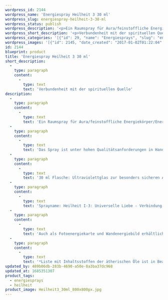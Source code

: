```yaml
---
wordpress_id: 2144
wordpress_name: 'Energiespray Heilheit 3 30 ml'
wordpress_slug: energiespray-heilheit-3-30-ml
wordpress_status: publish
wordpress_description: '<p>Ein Raumspray für Aura/feinstoffliche Energiekörper/Energiefelder.Aktivierbares feinstoffliches Schwingungsfeld:Heilheit - Universelle Liebe - Verbindung zur spirituellen Quelle: Eine intensive Verbindung zur Quelle göttlicher Herkunft aufnehmen - soweit ein Mensch sich als Teil der Göttlichkeit erfahren kann. Aus dieser inneren Verbindung entstehen Impulse für ein Dasein in Gesundheit, Zufriedenheit und zum Realisieren der eigenen Herzensaufgabe (Passion, Berufung, ...). Wie jedes andere Spray aus der Reihe ''Heilheit I'' repräsentiert auch dieses die stimmige Erfahrung, eingebunden zu sein in das, was wir "universelle Liebe" nennen. Sie repräsentieren besonders "reine" und "komplexe Felder der Elveden® Schwingungsfelder. Ein Zustand innerer Heilheit, der sich ausbreiten kann im eigenen System.</p><p>Das Spray ist unter hohen Qualitätsanforderungen in Handarbeit in Deutschland hergestellt aus mehrfach gereinigtem und energetisiertem Wasser (76%, konserviert mit 96%igem Weingeist (24%). Abgestimmt auf die Energie ist die Komposition von naturreinen ätherischen Ölen*.</p><p>30 ml Flasche: Ultraviolettglas zur besonders sicheren Aufbewahrung mit hochwertigem, goldfarbenen Metallpumpzerstäuber mit Schutzkappe (Steigrohr: Kunststoff). Etikett: wasserfest, leicht energetisiert mit dem Informationsfeld des Airsprays. Erhältlich auch als 100 ml-Sprühflasche (52 €).</p><p>Sprayname: Heilheit I-3: Universelle Liebe - Verbindung zur spirituellen Quelle. Reihe: Heilheit</p><p>Auch als Fotoenergiekarte und Wandenergiebild erhältlich</p><p><a href="https://my.feenbaum.de/anwendung-energiesprays/">Anwendungshinweise</a></p><p>*Liste mit Inhaltsstoffen der ätherischen Öle ist in Bearbeitung. Bis zur Veröffentlichung erhalten Sie diese Liste gerne als <a href="https://my.feenbaum.de/produkt/energiespray-gardenientyp-30-ml/info@elvedenverlag.de">Email</a>. Wir danken Ihnen für diesen Zwischenschritt</p>'
wordpress_short_description: '<p>Verbundenheit mit der spirituellen Quelle</p>'
wordpress_categories: '[{"id": 29, "name": "Energiesprays", "slug": "energiesprays"}, {"id": 97, "name": "Heilheit", "slug": "heilheit"}]'
wordpress_images: '[{"id": 2145, "date_created": "2017-01-02T01:22:04", "date_created_gmt": "2017-01-01T23:22:04", "date_modified": "2017-01-02T01:22:04", "date_modified_gmt": "2017-01-01T23:22:04", "src": "https://my.feenbaum.de/wp-content/uploads/2017/01/Heilheit3_30ml_800x800px.jpg", "name": "Heilheit3_30ml_800x800px", "alt": ""}]'
id: 2144
blueprint: product
title: 'Energiespray Heilheit 3 30 ml'
short_description:
  -
    type: paragraph
    content:
      -
        type: text
        text: 'Verbundenheit mit der spirituellen Quelle'
description:
  -
    type: paragraph
    content:
      -
        type: text
        text: 'Ein Raumspray für Aura/feinstoffliche Energiekörper/Energiefelder.Aktivierbares feinstoffliches Schwingungsfeld:Heilheit - Universelle Liebe - Verbindung zur spirituellen Quelle: Eine intensive Verbindung zur Quelle göttlicher Herkunft aufnehmen - soweit ein Mensch sich als Teil der Göttlichkeit erfahren kann. Aus dieser inneren Verbindung entstehen Impulse für ein Dasein in Gesundheit, Zufriedenheit und zum Realisieren der eigenen Herzensaufgabe (Passion, Berufung, ...). Wie jedes andere Spray aus der Reihe ''Heilheit I'' repräsentiert auch dieses die stimmige Erfahrung, eingebunden zu sein in das, was wir "universelle Liebe" nennen. Sie repräsentieren besonders "reine" und "komplexe Felder der Elveden® Schwingungsfelder. Ein Zustand innerer Heilheit, der sich ausbreiten kann im eigenen System.'
  -
    type: paragraph
    content:
      -
        type: text
        text: 'Das Spray ist unter hohen Qualitätsanforderungen in Handarbeit in Deutschland hergestellt aus mehrfach gereinigtem und energetisiertem Wasser (76%, konserviert mit 96%igem Weingeist (24%). Abgestimmt auf die Energie ist die Komposition von naturreinen ätherischen Ölen*.'
  -
    type: paragraph
    content:
      -
        type: text
        text: '30 ml Flasche: Ultraviolettglas zur besonders sicheren Aufbewahrung mit hochwertigem, goldfarbenen Metallpumpzerstäuber mit Schutzkappe (Steigrohr: Kunststoff). Etikett: wasserfest, leicht energetisiert mit dem Informationsfeld des Airsprays. Erhältlich auch als 100 ml-Sprühflasche (52 €).'
  -
    type: paragraph
    content:
      -
        type: text
        text: 'Sprayname: Heilheit I-3: Universelle Liebe - Verbindung zur spirituellen Quelle. Reihe: Heilheit'
  -
    type: paragraph
    content:
      -
        type: text
        text: 'Auch als Fotoenergiekarte und Wandenergiebild erhältlich'
  -
    type: paragraph
    content:
      -
        type: text
        text: '*Liste mit Inhaltsstoffen der ätherischen Öle ist in Bearbeitung. Bis zur Veröffentlichung erhalten Sie diese Liste gerne als Email. Wir danken Ihnen für diesen Zwischenschritt'
updated_by: 489b06db-283b-4690-a50e-8a3ba37dc968
updated_at: 1685351307
product_tags:
  - energiesprays
  - heilheit
product_image: Heilheit3_30ml_800x800px.jpg
---
```

